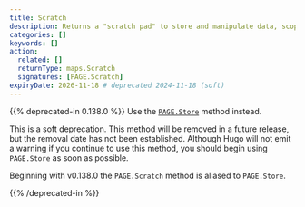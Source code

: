 ```yaml
---
title: Scratch
description: Returns a "scratch pad" to store and manipulate data, scoped to the current page.
categories: []
keywords: []
action:
  related: []
  returnType: maps.Scratch
  signatures: [PAGE.Scratch]
expiryDate: 2026-11-18 # deprecated 2024-11-18 (soft)
---
```


{{% deprecated-in 0.138.0 %}}
Use the [`PAGE.Store`] method instead.

This is a soft deprecation. This method will be removed in a future release, but the removal date has not been established. Although Hugo will not emit a warning if you continue to use this method, you should begin using `PAGE.Store` as soon as possible.

Beginning with v0.138.0 the `PAGE.Scratch` method is aliased to `PAGE.Store`.

[`PAGE.Store`]: /methods/page/store/
{{% /deprecated-in %}}
